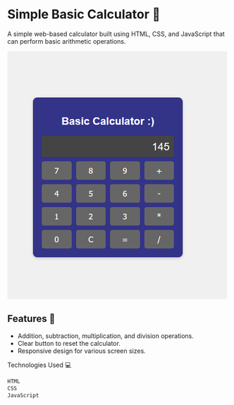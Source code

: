 # Simple Basic Calculator 🧮

A simple web-based calculator built using HTML, CSS, and JavaScript that can perform basic arithmetic operations.

![Calculator Preview](https://github.com/minhajulislam101/Basic-Calulator/blob/main/image.png?raw=true)

## Features 🌟

- Addition, subtraction, multiplication, and division operations.
- Clear button to reset the calculator.
- Responsive design for various screen sizes.

Technologies Used 💻

    HTML
    CSS
    JavaScript


